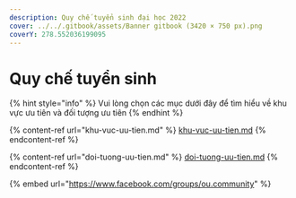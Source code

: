 ```yaml
---
description: Quy chế tuyển sinh đại học 2022
cover: ../../.gitbook/assets/Banner gitbook (3420 × 750 px).png
coverY: 278.552036199095
---
```


# Quy chế tuyển sinh

{% hint style="info" %}
Vui lòng chọn các mục dưới đây để tìm hiểu về khu vực ưu tiên và đối tượng ưu tiên
{% endhint %}

{% content-ref url="khu-vuc-uu-tien.md" %}
[khu-vuc-uu-tien.md](khu-vuc-uu-tien.md)
{% endcontent-ref %}

{% content-ref url="doi-tuong-uu-tien.md" %}
[doi-tuong-uu-tien.md](doi-tuong-uu-tien.md)
{% endcontent-ref %}

{% embed url="https://www.facebook.com/groups/ou.community" %}
